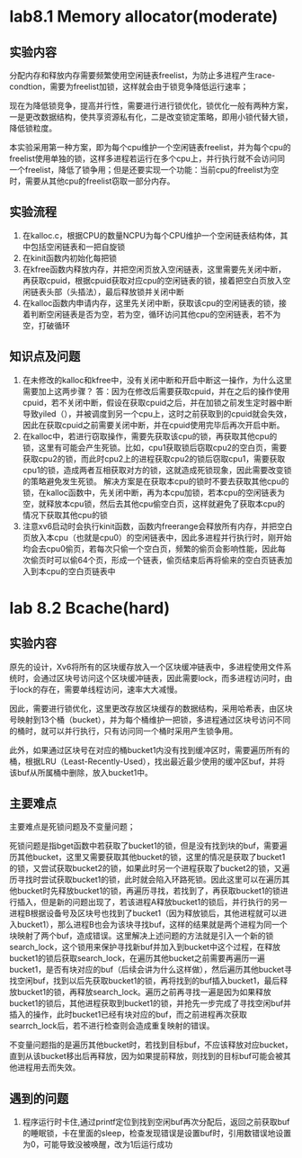 # lab8.1 Memory allocator(moderate)

## 实验内容

分配内存和释放内存需要频繁使用空闲链表freelist，为防止多进程产生race-condtion，需要为freelist加锁，这样就会由于锁竞争降低运行速率；

现在为降低锁竞争，提高并行性，需要进行进行锁优化，锁优化一般有两种方案，一是更改数据结构，使共享资源私有化，二是改变锁定策略，即用小锁代替大锁，降低锁粒度。

本实验采用第一种方案，即为每个cpu维护一个空闲链表freelist，并为每个cpu的freelist使用单独的锁，这样多进程若运行在多个cpu上，并行执行就不会访问同一个freelist，降低了锁争用；但是还要实现一个功能：当前cpu的freelist为空时，需要从其他cpu的freelist窃取一部分内存。

## 实验流程

1. 在kalloc.c，根据CPU的数量NCPU为每个CPU维护一个空闲链表结构体，其中包括空闲链表和一把自旋锁
2. 在kinit函数内初始化每把锁
3. 在kfree函数内释放内存，并把空闲页放入空闲链表，这里需要先关闭中断，再获取cpuid，根据cpuid获取对应cpu的空闲链表的锁，接着把空白页放入空闲链表头部（头插法），最后释放锁并关闭中断
4. 在kalloc函数内申请内存，这里先关闭中断，获取该cpu的空闲链表的锁，接着判断空闲链表是否为空，若为空，循环访问其他cpu的空闲链表，若不为空，打破循环

## 知识点及问题

1. 在未修改的kalloc和kfree中，没有关闭中断和开启中断这一操作，为什么这里需要加上这两步骤？
   答：因为在修改后需要获取cpuid，并在之后的操作使用cpuid，若不关闭中断，假设在获取cpuid之后，并在加锁之前发生定时器中断导致yiled（），并被调度到另一个cpu上，这时之前获取到的cpuid就会失效，因此在获取cpuid之前需要关闭中断，并在cpuid使用完毕后再次开启中断。
2. 在kalloc中，若进行窃取操作，需要先获取该cpu的锁，再获取其他cpu的锁，这里有可能会产生死锁。比如，cpu1获取锁后窃取cpu2的空白页，需要获取cpu2的锁，而此时cpu2上的进程获取cpu2的锁后窃取cpu1，需要获取cpu1的锁，造成两者互相获取对方的锁，这就造成死锁现象，因此需要改变锁的策略避免发生死锁。
   解决方案是在获取本cpu的锁时不要去获取其他cpu的锁，在kalloc函数中，先关闭中断，再为本cpu加锁，若本cpu的空闲链表为空，就释放本cpu锁，然后去其他cpu偷空白页，这样就避免了获取本cpu的情况下获取其他cpu的锁
3. 注意xv6启动时会执行kinit函数，函数内freerange会释放所有内存，并把空白页放入本cpu（也就是cpu0）的空闲链表中，因此多进程并行执行时，刚开始均会去cpu0偷页，若每次只偷一个空白页，频繁的偷页会影响性能，因此每次偷页时可以偷64个页，形成一个链表，偷页结束后再将偷来的空白页链表加入到本cpu的空白页链表中

# lab 8.2 Bcache(hard)

## 实验内容

原先的设计，Xv6将所有的区块缓存放入一个区块缓冲链表中，多进程使用文件系统时，会通过区块号访问这个区块缓冲链表，因此需要lock，而多进程访问时，由于lock的存在，需要单线程访问，速率大大减慢。

因此，需要进行锁优化，这里更改存放区块缓存的数据结构，采用哈希表，由区块号映射到13个桶（bucket），并为每个桶维护一把锁，多进程通过区块号访问不同的桶时，就可以并行执行，只有访问同一个桶时采用产生锁争用。

此外，如果通过区块号在对应的桶bucket1内没有找到缓冲区时，需要遍历所有的桶，根据LRU（Least-Recently-Used），找出最近最少使用的缓冲区buf，并将该buf从所属桶中删除，放入bucket1中。

## 主要难点

主要难点是死锁问题及不变量问题；

死锁问题是指bget函数中若获取了bucket1的锁，但是没有找到块的buf，需要遍历其他bucket，这里又需要获取其他bucket的锁，这里的情况是获取了bucket1的锁，又尝试获取bucket2的锁，如果此时另一个进程获取了bucket2的锁，又遍历寻找时尝试获取bucket1的锁，此时就会陷入环路死锁。因此这里可以在遍历其他bucket时先释放bucket1的锁，再遍历寻找，若找到了，再获取bucket1的锁进行插入，但是新的问题出现了，若该进程A释放bucket1的锁后，并行执行的另一进程B根据设备号及区块号也找到了bucket1（因为释放锁后，其他进程就可以进入bucket1），那么进程B也会为该块寻找buf，这样的结果就是两个进程为同一个块映射了两个buf，造成错误。这里解决上述问题的方法就是引入一个新的锁search_lock，这个锁用来保护寻找新buf并加入到bucket中这个过程，在释放bucket1的锁后获取search_lock，在遍历其他bucket之前需要再遍历一遍bucket1，是否有块对应的buf（后续会讲为什么这样做），然后遍历其他bucket寻找空闲buf，找到以后先获取bucket1的锁，再将找到的buf插入bucket1，最后释放bucket1的锁，再释放search_lock。遍历之前再寻找一遍是因为如果释放bucket1的锁后，其他进程获取到bucket1的锁，并抢先一步完成了寻找空闲buf并插入的操作，此时bucket1已经有块对应的buf，而之前进程再次获取searrch_lock后，若不进行检查则会造成重复映射的错误。

不变量问题指的是遍历其他bucket时，若找到目标buf，不应该释放对应bucket，直到从该bucket移出后再释放，因为如果提前释放，则找到的目标buf可能会被其他进程用去而失效。

## 遇到的问题

1. 程序运行时卡住,通过printf定位到找到空闲buf再次分配后，返回之前获取buf的睡眠锁，卡在里面的sleep，检查发现错误是设置buf时，引用数错误地设置为0，可能导致没被唤醒，改为1后运行成功

